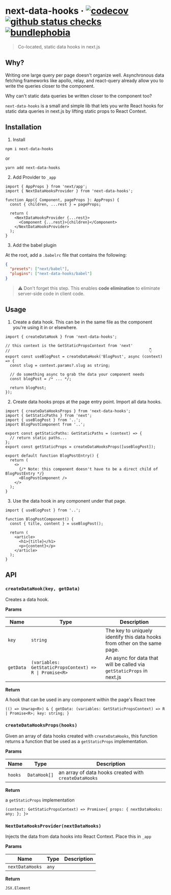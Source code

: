 # next-data-hooks · [![codecov](https://codecov.io/gh/ricokahler/next-data-hooks/branch/master/graph/badge.svg)](https://codecov.io/gh/ricokahler/next-data-hooks) [![github status checks](https://badgen.net/github/checks/ricokahler/next-data-hooks)](https://github.com/ricokahler/next-data-hooks/actions) [![bundlephobia](https://badgen.net/bundlephobia/minzip/next-data-hooks)](https://bundlephobia.com/result?p=next-data-hooks)

> Co-located, static data hooks in next.js

## Why?

Writing one large query per page doesn't organize well. Asynchronous data fetching frameworks like apollo, relay, and react-query already allow you to write the queries closer to the component.

Why can't static data queries be written closer to the component too?

`next-data-hooks` is a small and simple lib that lets you write React hooks for static data queries in next.js by lifting static props to React Context.

## Installation

1. Install

```
npm i next-data-hooks
```

or

```
yarn add next-data-hooks
```

2. Add Provider to `_app`

```tsx
import { AppProps } from 'next/app';
import { NextDataHooksProvider } from 'next-data-hooks';

function App({ Component, pageProps }: AppProps) {
  const { children, ...rest } = pageProps;

  return (
    <NextDataHooksProvider {...rest}>
      <Component {...rest}>{children}</Component>
    </NextDataHooksProvider>
  );
}
```

3. Add the babel plugin

At the root, add a `.babelrc` file that contains the following:

```json
{
  "presets": ["next/babel"],
  "plugins": ["next-data-hooks/babel"]
}
```

> ⚠️ Don't forget this step. This enables **code elimination** to eliminate server-side code in client code.

## Usage

1. Create a data hook. This can be in the same file as the component you're using it in or elsewhere.

```tsx
import { createDataHook } from 'next-data-hooks';

// this context is the GetStaticPropsContext from 'next'
//                                                             👇
export const useBlogPost = createDataHook('BlogPost', async (context) => {
  const slug = context.params?.slug as string;

  // do something async to grab the data your component needs
  const blogPost = /* ... */;

  return blogPost;
});
```

2. Create data hooks props at the page entry point. Import all data hooks.

```tsx
import { createDataHooksProps } from 'next-data-hooks';
import { GetStaticPaths } from 'next';
import { useBlogPost } from '..';
import BlogPostComponent from '..';

export const getStaticPaths: GetStaticPaths = (context) => {
  // return static paths...
};
export const getStaticProps = createDataHooksProps([useBlogPost]);

export default function BlogPostEntry() {
  return (
    <>
      {/* Note: this component doesn't have to be a direct child of BlogPostEntry */}
      <BlogPostComponent />
    </>
  );
}
```

3. Use the data hook in any component under that page.

```tsx
import { useBlogPost } from '..';

function BlogPostComponent() {
  const { title, content } = useBlogPost();

  return (
    <article>
      <h1>{title}</h1>
      <p>{content}</p>
    </article>
  );
}
```

## API

<!-- DOCSTART -->

### `createDataHook(key, getData)`

Creates a data hook.

**Params**

| Name      | Type                                                    | Description                                                               |
| --------- | ------------------------------------------------------- | ------------------------------------------------------------------------- |
| `key`     | `string`                                                | The key to uniquely identify this data hooks from other on the same page. |
| `getData` | `(variables: GetStaticPropsContext) => R \| Promise<R>` | An async for data that will be called via `getStaticProps` in next.js     |

**Return**

A hook that can be used in any component within the page's React tree

```
(() => Unwrap<R>) & { getData: (variables: GetStaticPropsContext) => R | Promise<R>; key: string; }
```

### `createDataHooksProps(hooks)`

Given an array of data hooks created with `createDataHooks`, this function
returns a function that be used as a `getStaticProps` implementation.

**Params**

| Name    | Type         | Description                                           |
| ------- | ------------ | ----------------------------------------------------- |
| `hooks` | `DataHook[]` | an array of data hooks created with `createDataHooks` |

**Return**

a `getStaticProps` implementation

```
(context: GetStaticPropsContext) => Promise<{ props: { nextDataHooks: any; }; }>
```

### `NextDataHooksProvider(nextDataHooks)`

Injects the data from data hooks into React Context. Place this in `_app`

**Params**

| Name            | Type  | Description |
| --------------- | ----- | ----------- |
| `nextDataHooks` | `any` |             |

**Return**

```
JSX.Element
```

<!-- DOCEND -->
